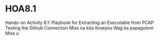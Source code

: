 # HOA8.1
Hands-on Activity 8.1: Playbook for Extracting an Executable from PCAP
Testing the Github Connection
Miss na kita
Iloveyou
Wag ka papagutom
Miss u
